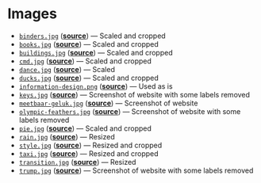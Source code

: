 # Images

*   [`binders.jpg`](binders.jpg)
    ([**source**](https://unsplash.com/photos/vpR0oc4X8Mk))
    — Scaled and cropped
*   [`books.jpg`](books.jpg)
    ([**source**](https://unsplash.com/photos/YjVa-F9P9kk))
    — Scaled and cropped
*   [`buildings.jpg`](buildings.jpg)
    ([**source**](https://github.com/bertspaan/buildings/tree/gh-pages/high-res))
    — Scaled and cropped
*   [`cmd.jpg`](cmd.jpg)
    ([**source**](https://moodle.cmd.hva.nl/mod/page/view.php?id=1746))
    — Scaled and cropped
*   [`dance.jpg`](dance.jpg)
    ([**source**](https://unsplash.com/photos/6Woj_wozqmA))
    — Scaled
*   [`ducks.jpg`](ducks.jpg)
    ([**source**](https://unsplash.com/photos/59yg_LpcvzQ))
    — Scaled and cropped
*   [`information-design.png`](information-design.png)
    ([**source**](https://moodle.cmd.hva.nl/course/view.php?id=408))
    — Used as is
*   [`keys.jpg`](keys.jpg)
    ([**source**](https://tmcw.github.io/minute/))
    — Screenshot of website with some labels removed
*   [`meetbaar-geluk.jpg`](meetbaar-geluk.jpg)
    ([**source**](https://nickrttn.github.io/Frontend-3/))
    — Screenshot of website
*   [`olympic-feathers.jpg`](olympic-feathers.jpg)
    ([**source**](https://github.com/nbremer/olympicfeathers))
    — Screenshot of website with some labels removed
*   [`pie.jpg`](pie.jpg)
    ([**source**](https://unsplash.com/photos/5XZ2SyTOyvQ))
    — Scaled and cropped
*   [`rain.jpg`](rain.jpg)
    ([**source**](https://unsplash.com/photos/FtZL0r4DZYk))
    — Resized
*   [`style.jpg`](style.jpg)
    ([**source**](https://unsplash.com/photos/DXYyKCCvWiM))
    — Resized and cropped
*   [`taxi.jpg`](taxi.jpg)
    ([**source**](http://toddwschneider.com/posts/analyzing-1-1-billion-nyc-taxi-and-uber-trips-with-a-vengeance/))
    — Resized and cropped
*   [`transition.jpg`](transition.jpg)
    ([**source**](https://unsplash.com/photos/Fh1kwPHsCNg))
    — Resized
*   [`trump.jpg`](trump.jpg)
    ([**source**](https://projects.fivethirtyeight.com/trump-approval-ratings/))
    — Screenshot of website with some labels removed
